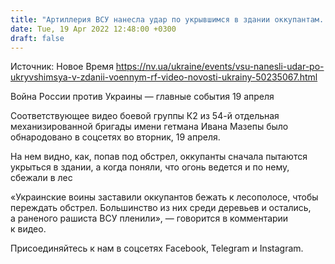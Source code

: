 ```yaml
---
title: "Артиллерия ВСУ нанесла удар по укрывшимся в здании оккупантам. Выжившие разбежались — видео"
date: Tue, 19 Apr 2022 12:48:00 +0300
draft: false
---
```

Источник: Новое Время https://nv.ua/ukraine/events/vsu-nanesli-udar-po-ukryvshimsya-v-zdanii-voennym-rf-video-novosti-ukrainy-50235067.html


Война России против Украины — главные события 19 апреля

Соответствующее видео боевой группы К2 из 54-й отдельная механизированной бригады имени гетмана Ивана Мазепы было обнародовано в соцсетях во вторник, 19 апреля.

На нем видно, как, попав под обстрел, оккупанты сначала пытаются укрыться в здании, а когда поняли, что огонь ведется и по нему, сбежали в лес

«Украинские воины заставили оккупантов бежать к лесополосе, чтобы переждать обстрел. Большинство из них среди деревьев и остались, а раненого рашиста ВСУ пленили», — говорится в комментарии к видео.

Присоединяйтесь к нам в соцсетях Facebook, Telegram и Instagram.
